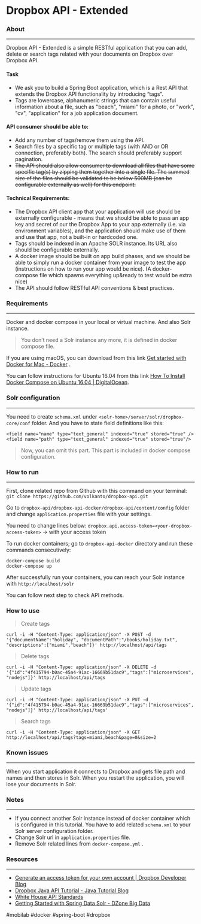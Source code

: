 # Dropbox API - Extended
### About
- - - -
Dropbox API - Extended is a simple RESTful application that you can add, delete or search tags related with your documents on Dropbox over Dropbox API. 

#### Task
* We ask you to build a Spring Boot application, which is a Rest API that extends the Dropbox API functionality by introducing “tags”.
* Tags are lowercase, alphanumeric strings that can contain useful information about a file, such as "beach", "miami" for a photo, or "work", "cv", "application" for a job application document.

#### API consumer should be able to:
* Add any number of tags/remove them using the API.
* Search files by a specific tag or multiple tags (with AND or OR connection, preferably both). The search should preferably support pagination.
* ~~The API should also allow consumer to download all files that have some specific tag(s) by zipping them together into a single file. The summed size of the files should be validated to be below 500MB (can be configurable externally as well) for this endpoint.~~

#### Technical Requirements:
* The Dropbox API client app that your application will use should be externally configurable - means that we should be able to pass an app key and secret of our the Dropbox App to your app externally (i.e. via environment variables), and the application should make use of them and use that app, not a built-in or hardcoded one.
* Tags should be indexed in an Apache SOLR instance. Its URL also should be configurable externally.
* A docker image should be built on app build phases, and we should be able to simply run a docker container from your image to test the app (instructions on how to run your app would be nice). (A docker-compose file which spawns everything up&ready to test would be extra nice)
* The API should follow RESTful API conventions & best practices.

### Requirements
- - - -
Docker and docker compose in your local or virtual machine. And also Solr instance. 
> You don’t need a Solr instance any more, it is defined in docker compose file.  

If you are using macOS, you can download from this link [Get started with Docker for Mac - Docker](https://docs.docker.com/docker-for-mac/) .

You can follow instructions for Ubuntu 16.04 from this link [How To Install Docker Compose on Ubuntu 16.04 | DigitalOcean](https://www.digitalocean.com/community/tutorials/how-to-install-docker-compose-on-ubuntu-16-04).

### Solr configuration
- - - -
You need to create `schema.xml` under `<solr-home>/server/solr/dropbox-core/conf` folder. And you have to state field definitions like this:
```
<field name="name" type="text_general" indexed="true" stored="true" />
<field name="path" type="text_general" indexed="true" stored="true"/>
```

> Now, you can omit this part. This part is included in docker compose configuration.  

### How to run
- - - -
First, clone related repo from Github with this command on your terminal: `git clone https://github.com/volkanto/dropbox-api.git`

Go to `dropbox-api/dropbox-api-docker/dropbox-api/content/config` folder and change `application.properties` file with your settings.

You need to change lines below:
`dropbox.api.access-token=<your-dropbox-access-token>` -> with your access token

To run docker containers; go to `dropbox-api-docker` directory and run these commands consecutively:

```
docker-compose build
docker-compose up
```

After successfully run your containers, you can reach your Solr instance with `http://localhost/solr`

You can follow next step to check API methods.

### How to use
> Create tags  
```
curl -i -H "Content-Type: application/json" -X POST -d '{"documentName":"holiday", "documentPath":"/books/holiday.txt", "descriptions":["miami","beach"]}' http://localhost/api/tags
```

> Delete tags  
```
curl -i -H "Content-Type: application/json" -X DELETE -d '{"id":"4f415794-b0ac-45a4-91ac-16669b51dac9","tags":["microservices", "nodejs"]}' http://localhost/api/tags
```

> Update tags  
```
curl -i -H "Content-Type: application/json" -X PUT -d '{"id":"4f415794-b0ac-45a4-91ac-16669b51dac9","tags":["microservices", "nodejs"]}' http://localhost/api/tags'
```

> Search tags  
```
curl -i -H "Content-Type: application/json" -X GET http://localhost/api/tags?tags=miami,beach&page=0&size=2
```

### Known issues
- - - -
When you start application it connects to Dropbox and gets file path and names and then stores in Solr. When you restart the application, you will lose your documents in Solr.

### Notes
- - - -
* If you connect another Solr instance instead of docker container which is configured in this tutorial. You have to add related `schema.xml` to your Solr server configuration folder.
* Change Solr url in `application.properties` file.
* Remove Solr related lines from `docker-compose.yml` .

### Resources
- - - -
* [Generate an access token for your own account | Dropbox Developer Blog](https://blogs.dropbox.com/developers/2014/05/generate-an-access-token-for-your-own-account/)
* [Dropbox Java API Tutorial - Java Tutorial Blog](http://javapapers.com/java/dropbox-java-api-tutorial/)
* [White House API Standards](https://github.com/WhiteHouse/api-standards)
* [Getting Started with Spring Data Solr - DZone Big Data](https://dzone.com/articles/getting-started-spring-data)


#mobilab #docker #spring-boot #dropbox